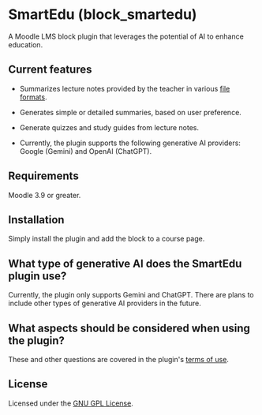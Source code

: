 SmartEdu (block_smartedu) 
====================

A Moodle LMS block plugin that leverages the potential of AI to enhance education.

Current features
--------

- Summarizes lecture notes provided by the teacher in various [file formats](file-formats.md).

- Generates simple or detailed summaries, based on user preference.

- Generate quizzes and study guides from lecture notes.

- Currently, the plugin supports the following generative AI providers: Google (Gemini) and OpenAI (ChatGPT). 

Requirements
------------

Moodle 3.9 or greater.

Installation
------------

Simply install the plugin and add the block to a course page. 

What type of generative AI does the SmartEdu plugin use?
-------------------------------------

Currently, the plugin only supports Gemini and ChatGPT. There are plans to include other types of generative AI providers in the future.

What aspects should be considered when using the plugin?
------------------------------------

These and other questions are covered in the plugin's [terms of use](terms-of-use.md).

License
-------

Licensed under the [GNU GPL License](LICENSE).
